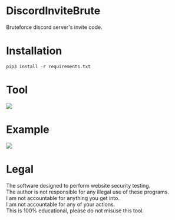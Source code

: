 # DiscordInviteBrute
 Bruteforce discord server's invite code.

# Installation
```
pip3 install -r requirements.txt
``` 

# Tool
![](https://i.ibb.co/mcpzNKb/example.png)

# Example
![](https://i.ibb.co/Y8P1J0Q/tool.png)

# Legal
 The software designed to perform website security testing.<br/>
 The author is not responsible for any illegal use of these programs.<br/>
 I am not accountable for anything you get into.<br/>
 I am not accountable for any of your actions.<br/>
 This is 100% educational, please do not misuse this tool.